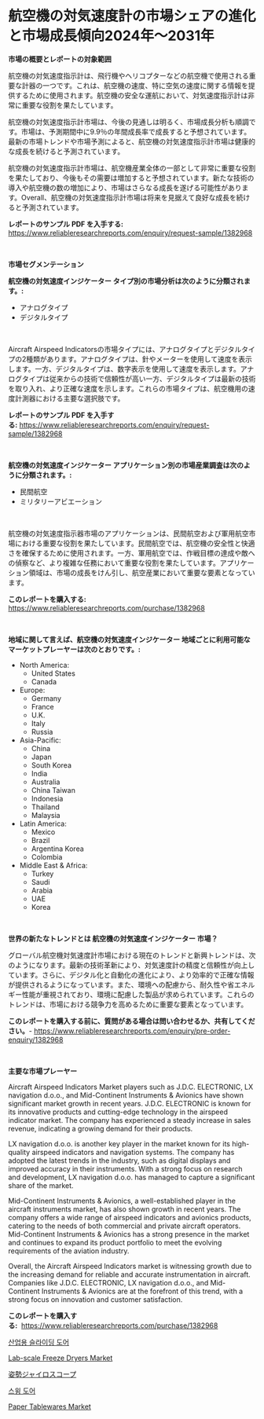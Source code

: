 <p><h1>航空機の対気速度計の市場シェアの進化と市場成長傾向2024年〜2031年</h1></p><p><strong>市場の概要とレポートの対象範囲</strong></p>
<p><p>航空機の対気速度指示計は、飛行機やヘリコプターなどの航空機で使用される重要な計器の一つです。これは、航空機の速度、特に空気の速度に関する情報を提供するために使用されます。航空機の安全な運航において、対気速度指示計は非常に重要な役割を果たしています。</p><p>航空機の対気速度指示計市場は、今後の見通しは明るく、市場成長分析も順調です。市場は、予測期間中に9.9％の年間成長率で成長すると予想されています。最新の市場トレンドや市場予測によると、航空機の対気速度指示計市場は健康的な成長を続けると予測されています。</p><p>航空機の対気速度指示計市場は、航空機産業全体の一部として非常に重要な役割を果たしており、今後もその需要は増加すると予想されています。新たな技術の導入や航空機の数の増加により、市場はさらなる成長を遂げる可能性があります。Overall、航空機の対気速度指示計市場は将来を見据えて良好な成長を続けると予測されています。</p></p>
<p><strong>レポートのサンプル PDF を入手する:</strong> <a href="https://www.reliableresearchreports.com/enquiry/request-sample/1382968">https://www.reliableresearchreports.com/enquiry/request-sample/1382968</a></p>
<p>&nbsp;</p>
<p><strong>市場セグメンテーション</strong></p>
<p><strong>航空機の対気速度インジケーター タイプ別の市場分析は次のように分類されます。:</strong></p>
<p><ul><li>アナログタイプ</li><li>デジタルタイプ</li></ul></p>
<p>&nbsp;</p>
<p><p>Aircraft Airspeed Indicatorsの市場タイプには、アナログタイプとデジタルタイプの2種類があります。アナログタイプは、針やメーターを使用して速度を表示します。一方、デジタルタイプは、数字表示を使用して速度を表示します。アナログタイプは従来からの技術で信頼性が高い一方、デジタルタイプは最新の技術を取り入れ、より正確な速度を示します。これらの市場タイプは、航空機用の速度計測器における主要な選択肢です。</p></p>
<p><strong>レポートのサンプル PDF を入手する:</strong>&nbsp;<a href="https://www.reliableresearchreports.com/enquiry/request-sample/1382968">https://www.reliableresearchreports.com/enquiry/request-sample/1382968</a></p>
<p>&nbsp;</p>
<p><strong> 航空機の対気速度インジケーター アプリケーション別の市場産業調査は次のように分類されます。:</strong></p>
<p><ul><li>民間航空</li><li>ミリタリーアビエーション</li></ul></p>
<p>&nbsp;</p>
<p><p>航空機の対気速度指示器市場のアプリケーションは、民間航空および軍用航空市場における重要な役割を果たしています。民間航空では、航空機の安全性と快適さを確保するために使用されます。一方、軍用航空では、作戦目標の達成や敵への偵察など、より複雑な任務において重要な役割を果たしています。アプリケーション領域は、市場の成長をけん引し、航空産業において重要な要素となっています。</p></p>
<p><strong>このレポートを購入する:</strong>&nbsp; <a href="https://www.reliableresearchreports.com/purchase/1382968">https://www.reliableresearchreports.com/purchase/1382968</a></p>
<p>&nbsp;</p>
<p><strong>地域に関して言えば、航空機の対気速度インジケーター 地域ごとに利用可能なマーケットプレーヤーは次のとおりです。:</strong></p>
<p><ul>
    <li>
        North America:
        <ul>
            <li>United States</li>
            <li>Canada</li>
        </ul>
    </li>
    <li>
        Europe:
        <ul>
            <li>Germany</li>
            <li>France</li>
            <li>U.K.</li>
            <li>Italy</li>
            <li>Russia</li>
        </ul>
    </li>
    <li>
        Asia-Pacific:
        <ul>
            <li>China</li>
            <li>Japan</li>
            <li>South Korea</li>
            <li>India</li>
            <li>Australia</li>
            <li>China Taiwan</li>
            <li>Indonesia</li>
            <li>Thailand</li>
            <li>Malaysia</li>
        </ul>
    </li>
    <li>
        Latin America:
        <ul>
            <li>Mexico</li>
            <li>Brazil</li>
            <li>Argentina Korea</li>
            <li>Colombia</li>
        </ul>
    </li>
    <li>
        Middle East & Africa:
        <ul>
            <li>Turkey</li>
            <li>Saudi</li>
            <li>Arabia</li>
            <li>UAE</li>
            <li>Korea</li>
        </ul>
    </li>
    </ul></p>
<p>&nbsp;</p>
<p><strong>世界の新たなトレンドとは 航空機の対気速度インジケーター 市場？</strong></p>
<p><p>グローバル航空機対気速度計市場における現在のトレンドと新興トレンドは、次のようになります。最新の技術革新により、対気速度計の精度と信頼性が向上しています。さらに、デジタル化と自動化の進化により、より効率的で正確な情報が提供されるようになっています。また、環境への配慮から、耐久性や省エネルギー性能が重視されており、環境に配慮した製品が求められています。これらのトレンドは、市場における競争力を高めるために重要な要素となっています。</p></p>
<p><strong>このレポートを購入する前に、質問がある場合は問い合わせるか、共有してください。</strong>- <a href="https://www.reliableresearchreports.com/enquiry/pre-order-enquiry/1382968">https://www.reliableresearchreports.com/enquiry/pre-order-enquiry/1382968</a></p>
<p>&nbsp;</p>
<p><strong>主要な市場プレーヤー</strong></p>
<p><p>Aircraft Airspeed Indicators Market players such as J.D.C. ELECTRONIC, LX navigation d.o.o., and Mid-Continent Instruments & Avionics have shown significant market growth in recent years. J.D.C. ELECTRONIC is known for its innovative products and cutting-edge technology in the airspeed indicator market. The company has experienced a steady increase in sales revenue, indicating a growing demand for their products.</p><p>LX navigation d.o.o. is another key player in the market known for its high-quality airspeed indicators and navigation systems. The company has adopted the latest trends in the industry, such as digital displays and improved accuracy in their instruments. With a strong focus on research and development, LX navigation d.o.o. has managed to capture a significant share of the market.</p><p>Mid-Continent Instruments & Avionics, a well-established player in the aircraft instruments market, has also shown growth in recent years. The company offers a wide range of airspeed indicators and avionics products, catering to the needs of both commercial and private aircraft operators. Mid-Continent Instruments & Avionics has a strong presence in the market and continues to expand its product portfolio to meet the evolving requirements of the aviation industry.</p><p>Overall, the Aircraft Airspeed Indicators market is witnessing growth due to the increasing demand for reliable and accurate instrumentation in aircraft. Companies like J.D.C. ELECTRONIC, LX navigation d.o.o., and Mid-Continent Instruments & Avionics are at the forefront of this trend, with a strong focus on innovation and customer satisfaction.</p></p>
<p><strong>このレポートを購入する:</strong>&nbsp;&nbsp;<a href="https://www.reliableresearchreports.com/purchase/1382968">https://www.reliableresearchreports.com/purchase/1382968</a></p>
<p><p><a href="https://github.com/vsr06p4p49/Market-Research-Report-List-1/blob/main/5591694186633.md">산업용 슬라이딩 도어</a></p><p><a href="https://github.com/provorikovar/Market-Research-Report-List-3/blob/main/lab-scale-freeze-dryers-market.md">Lab-scale Freeze Dryers Market</a></p><p><a href="https://github.com/cbigkbh02719/Market-Research-Report-List-1/blob/main/4437687186668.md">姿勢ジャイロスコープ</a></p><p><a href="https://github.com/oajzkywllm460/Market-Research-Report-List-1/blob/main/4384556186632.md">스윙 도어</a></p><p><a href="https://crocus-run-b5a.notion.site/Global-Paper-Tablewares-Market-by-Types-Applications-and-Major-Players-with-Regional-Growth-Rate--ecdda5d0e83c4db9adaa759ac34b9a89">Paper Tablewares Market</a></p></p>